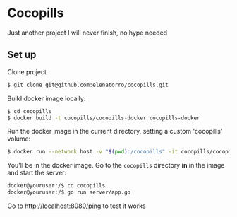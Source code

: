 # Cocopills

Just another project I will never finish, no hype needed

## Set up

Clone project

```sh
$ git clone git@github.com:elenatorro/cocopills.git
```

Build docker image locally:

```sh
$ cd cocopills
$ docker build -t cocopills/cocopills-docker cocopills-docker
```

Run the docker image in the current directory, setting a custom 'cocopills' volume:

```sh
$ docker run --network host -v "$(pwd):/cocopills" -it cocopills/cocopills-docker
```

You'll be in the docker image. Go to the `cocopills` directory **in** in the image and start the server:

```sh
docker@youruser:/$ cd cocopills
docker@youruser:/$ go run server/app.go
```

Go to [http://localhost:8080/ping](http://localhost:8080/ping) to test it works
